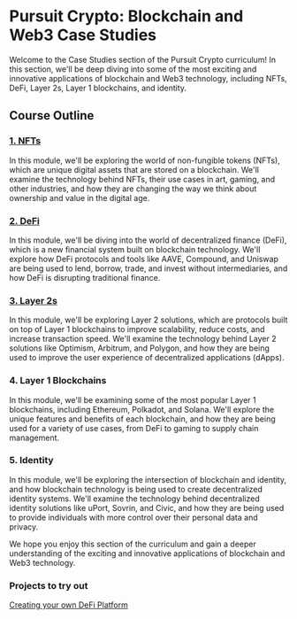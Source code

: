 # Pursuit Crypto: Blockchain and Web3 Case Studies

Welcome to the Case Studies section of the Pursuit Crypto curriculum! In this section, we'll be deep diving into some of the most exciting and innovative applications of blockchain and Web3 technology, including NFTs, DeFi, Layer 2s, Layer 1 blockchains, and identity.

## Course Outline

### [1. NFTs](https://github.com/joinpursuit/pursuit-crypto-lessons/tree/main/case_studies/nft)
In this module, we'll be exploring the world of non-fungible tokens (NFTs), which are unique digital assets that are stored on a blockchain. We'll examine the technology behind NFTs, their use cases in art, gaming, and other industries, and how they are changing the way we think about ownership and value in the digital age.

### [2. DeFi](https://github.com/joinpursuit/pursuit-crypto-lessons/tree/main/case_studies/defi)
In this module, we'll be diving into the world of decentralized finance (DeFi), which is a new financial system built on blockchain technology. We'll explore how DeFi protocols and tools like AAVE, Compound, and Uniswap are being used to lend, borrow, trade, and invest without intermediaries, and how DeFi is disrupting traditional finance.

### [3. Layer 2s](https://github.com/joinpursuit/pursuit-crypto-lessons/tree/main/case_studies/layer_2s)
In this module, we'll be exploring Layer 2 solutions, which are protocols built on top of Layer 1 blockchains to improve scalability, reduce costs, and increase transaction speed. We'll examine the technology behind Layer 2 solutions like Optimism, Arbitrum, and Polygon, and how they are being used to improve the user experience of decentralized applications (dApps).

### 4. Layer 1 Blockchains
In this module, we'll be examining some of the most popular Layer 1 blockchains, including Ethereum, Polkadot, and Solana. We'll explore the unique features and benefits of each blockchain, and how they are being used for a variety of use cases, from DeFi to gaming to supply chain management.

### 5. Identity
In this module, we'll be exploring the intersection of blockchain and identity, and how blockchain technology is being used to create decentralized identity systems. We'll examine the technology behind decentralized identity solutions like uPort, Sovrin, and Civic, and how they are being used to provide individuals with more control over their personal data and privacy.

We hope you enjoy this section of the curriculum and gain a deeper understanding of the exciting and innovative applications of blockchain and Web3 technology.


### Projects to try out
[Creating your own DeFi Platform](https://github.com/joinpursuit/pursuit-crypto-lessons/blob/main/case_studies/labs/creating_a_defi_protocol.md)
